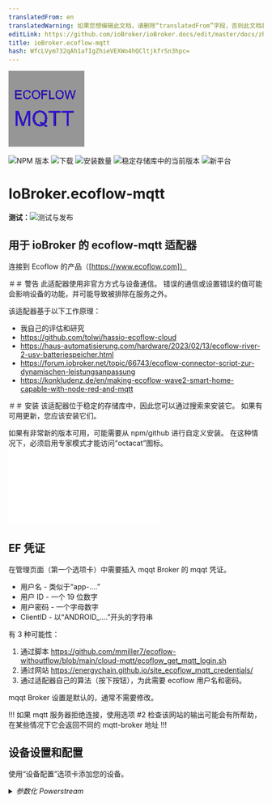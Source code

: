 ```yaml
---
translatedFrom: en
translatedWarning: 如果您想编辑此文档，请删除“translatedFrom”字段，否则此文档将再次自动翻译
editLink: https://github.com/ioBroker/ioBroker.docs/edit/master/docs/zh-cn/adapterref/iobroker.ecoflow-mqtt/README.md
title: ioBroker.ecoflow-mqtt
hash: WfcLVym732qAh1afIgZhieVEXWo4hQCltjkfrSn3hpc=
---
```

![标识](../../../en/adapterref/iobroker.ecoflow-mqtt/admin/ecoflow-mqtt.png)

![NPM 版本](https://img.shields.io/npm/v/iobroker.ecoflow-mqtt.svg)
![下载](https://img.shields.io/npm/dm/iobroker.ecoflow-mqtt.svg)
![安装数量](https://iobroker.live/badges/ecoflow-mqtt-installed.svg)
![稳定存储库中的当前版本](https://iobroker.live/badges/ecoflow-mqtt-stable.svg)
![新平台](https://nodei.co/npm/iobroker.ecoflow-mqtt.png?downloads=true)

# IoBroker.ecoflow-mqtt
**测试：**![测试与发布](https://github.com/foxthefox/ioBroker.ecoflow-mqtt/workflows/Test%20and%20Release/badge.svg)

## 用于 ioBroker 的 ecoflow-mqtt 适配器
连接到 Ecoflow 的产品（[https://www.ecoflow.com]）

＃＃ 警告
此适配器使用非官方方式与设备通信。
错误的通信或设置错误的值可能会影响设备的功能，并可能导致被排除在服务之外。

该适配器基于以下工作原理：

* 我自己的评估和研究
* https://github.com/tolwi/hassio-ecoflow-cloud
* https://haus-automatisierung.com/hardware/2023/02/13/ecoflow-river-2-usv-batteriespeicher.html
* https://forum.iobroker.net/topic/66743/ecoflow-connector-script-zur-dynamischen-leistungsanpassung
* https://konkludenz.de/en/making-ecoflow-wave2-smart-home-capable-with-node-red-and-mqtt

＃＃ 安装
该适配器位于稳定的存储库中，因此您可以通过搜索来安装它。
如果有可用更新，您应该安装它们。

如果有非常新的版本可用，可能需要从 npm/github 进行自定义安装。
在这种情况下，必须启用专家模式才能访问“octacat”图标。
![更多细节](../../../en/adapterref/iobroker.ecoflow-mqtt/doc/en/installation.md)

## EF 凭证
在管理页面（第一个选项卡）中需要插入 mqqt Broker 的 mqqt 凭证。

* 用户名 - 类似于“app-....”
* 用户 ID - 一个 19 位数字
* 用户密码 - 一个字母数字
* ClientID - 以“ANDROID_....”开头的字符串

有 3 种可能性：

1. 通过脚本 https://github.com/mmiller7/ecoflow-withoutflow/blob/main/cloud-mqtt/ecoflow_get_mqtt_login.sh
2. 通过网站 https://energychain.github.io/site_ecoflow_mqtt_credentials/
3. 通过适配器自己的算法（按下按钮），为此需要 ecoflow 用户名和密码。

mqqt Broker 设置是默认的，通常不需要修改。

!!! 如果 mqtt 服务器拒绝连接，使用选项 #2 检查该网站的输出可能会有所帮助，在某些情况下它会返回不同的 mqtt-broker 地址 !!!

## 设备设置和配置
使用“设备配置”选项卡添加您的设备。

<details><summary><i>参数化 Powerstream</i></summary><p>

* 添加新行
* 设置 Powerstream 的设备 ID，如应用程序中所示，例如“HW51....”
* 给它一个名字
* 选择版本（600W 或 800W）

</p></详情>

<details><summary><i>Powerstation 参数化</i></summary><p>

* 添加新行
* 设置 Powerstation 的设备 ID，如应用程序中所示，字符串因设备类型而异
* 给它一个名字
* 选择设备类型
* 如果连接了附加电池组，请检查其连接的端口号

</p></详情>

<details><summary><i>智能插头参数化</i></summary><p>

* 添加新行
* 设置智能插头的设备 ID，如应用程序中所示，例如“HW52....”
* 给它一个名字
* 将类型设置为“插头”

</p></详情>

<details><summary><i>参数化 Shelly</i></summary><p>

* 添加新行
* 设置 Shelly 的设备 ID，如应用程序中所示，请注意该 ID 与 Shelly 设备本身不同
* 给它一个名字
* 将类型设置为“Shelly3EM”

</p></详情>

<details><summary><i>参数化生成器</i></summary><p>

* 添加新行
* 设置发电机的设备 ID，如应用程序中所示，例如“DGEB....”
* 给它一个名字
* 将类型设置为“生成器”

</p></详情>

<details><summary><i>智能家居面板参数化</i></summary><p>

* 添加新行
* 设置发电机的设备 ID 如应用程序中所示，例如“SP10....”
* 给它一个名字
* 将类型设置为“SHP”或“SHP2”

</p></详情>

<details><summary><i>参数化电源套件和集线器</i></summary><p>

* 添加新行
* 设置电源套件的设备 ID，如应用程序中所示，例如“M10....”
* 给它一个名字
* 将类型设置为“Power Kit BP2000”或“Power Kit BP5000”
* 如果连接了第二块或第三块电池，则检查它是作为从属设备 1 还是从属设备 2

</p></详情>

<details><summary><i>参数化 Power Ocean DC 拟合</i></summary><p>

* 添加新行
* 设置发电机的设备 ID，如应用程序中所示，例如“HJ31....”
* 给它一个名字
* 将类型设置为“Power Ocean”
* 如果连接了第二块或第三块电池，则检查它是作为从属设备 1 还是从属设备 2

</p></详情>

<details><summary><i>参数化波形</i></summary><p>

* 添加新行
* 设置智能插头的设备 ID，如应用程序中所示，例如“KT21ZCH...”
* 给它一个名字
* 将类型设置为“Wave2”

</p></详情>

<details><summary><i>冰川参数化</i></summary><p>

* 添加新行
* 设置智能插头的设备 ID，如应用程序中所示，例如“BX11ZCB...”
* 给它一个名字
* 将类型设置为“冰川”

</p></详情>

<details><summary><i>参数化交流发电机</i></summary><p>

* 添加新行
* 设置智能插头的设备 ID，如应用程序中所示，例如“F371ZE...”
* 给它一个名字
* 将类型设置为“交流发电机 800W”

</p></详情>

使用“Homeassistant”选项卡设置与 HA 的 MQTT 连接

<details><summary><i>参数化 Homeassistant 连接器</i></summary><p>

* 启用服务
* 设置 HA 的 MQTT Broker 用户设置
* 设置HA的MQTT Broker连接参数
* 如果需要，选择调试设置

HA端修改：

* 适配器使用 HA 中的发现功能，不需要在 HA 中配置数据点。
* MQTT 附加组件...

</p></详情>

## 更新适配器
通常，在旧版本之上安装下一个版本就足够了。在某些情况下（例如 1.0.0），可能需要清除整个对象树。
如果数据点相关值发生变化，例如范围的最小值或最大值，则必须：

- 停止适配器
- 删除了相关数据点
- 启动适配器

此后，新的范围被接管。

## IoBroker 适配器功能
* 定义的设备通过 mqtt 连接到适配器
* 适配器过滤设备的传入消息。只有改变的值才会被内部存储
* 如果应用程序在某种条件下阻止调整，则在已知的情况下会复制（例如，当电池电量低于最低值时，逆变器会打开，您可以在日志中看到警告）
* 并非所有事情都是已知的，因此状态解释的信息可能不确定，这主要用尾随的“？”标记。

### 数据点设置更新备注（最小值、最大值、单位……）
如果在新版本的适配器中更改了数据点的设置（例如名称、单位、最大值），则更改只有在您执行以下操作后才会生效：

- 停止适配器实例
- 删除相应的数据点或适配器实例的整个对象结构
- 启动适配器实例

在启动期间会创建数据点，但如果存在则不会更改。

### 警告/错误的备注
适配器中的某些事件被标记为警告或错误，以便在日志级别处于信息模式时显示在日志中。
这不一定是故障或适配器不工作的指示，它更像是非预期行为的标志。原因可能不在适配器本身，但会引起注意。

## HA 连接器/网关
* HA 中的 MQTT 发现功能可实现优雅的信息交换方式
* 当 MQTT 代理已在 HA 中运行时，MQTT 发现功能可能无法激活，需要在重新配置 MQTT 服务时启用它
* 每次启动 iobroker 适配器时，所有发现对象都会传输到 HA（即使它们应该保留在 HA 中）
* iobroker 适配器过滤设备的传入消息。只有改变的值才会在内部存储并传输到 HA。
* 如果设备数据更新未设置某个值，则该值将在 HA 中显示为未知
* 如果设备可访问，则可用性将显示在设备连接中，这将继承到“子设备”（不可用性以相同的方式处理）

[一些提示](./doc/en/IOB_HA/navi.md)

### 功能注释
* 由于信息更新和命令传输的异步性，有时可能会出现竞争条件。因此，可以观察到命令开关及其来回切换直至其保持不动。
* iobroker 可能无法正确识别 HA 的重启，因此需要手动重启适配器（WIP）

## 使用数据点实现设备和结构
对设备数据的一些解释

* 数字 -> 具有数值的数据点
* 级别 -> 具有数值的可调整数据点，有时也具有数字表示的选择
* 开关 -> 可调整数据点布尔值
* 诊断 -> 布尔或多状态数据点转换为文本
* 字符串 -> 数据点仅作为文本
* 数组 -> 带有数组的数据点
* 值到文本的转换可能会使用未经验证的文本（欢迎反馈），这在文本末尾以“？”表示

### 发电站
[里弗·马克斯](./doc/devices/rivermax.md)

[河专业](./doc/devices/riverpro.md)

[德尔塔迷你](./doc/devices/deltamini.md)

[三角洲](./doc/devices/delta.md)

[达美航空](./doc/devices/deltamax.md)

[達爾塔](./doc/devices/deltapro.md)

[河流 2 最大](./doc/devices/river2max.md)

[河流 2 临](./doc/devices/river2pro.md)

[河 3 Plus](./doc/devices/river3plus.md)

[達美航空 2](./doc/devices/delta2.md)

[达美航空 2 Max](./doc/devices/delta2max.md)

[達美 3 加](./doc/devices/delta3plus.md)

[德尔塔 Pro 3](./doc/devices/deltapro3.md)

[德尔塔专业版](./doc/devices/deltaproultra.md)

### 智能家居面板
[智能家居面板](./doc/devices/panel.md)

[智能家居面板2](./doc/devices/panel2.md)

### 电源套件和集线器
[电源套件](./doc/devices/powerkit.md)

### 动力海洋
[力洋](./doc/devices/powerocean.md)

### 生成器
[发电机](./doc/devices/generator.md)

双燃料发电机不可用，但如果有数据则可以实施。

### 电力流
[动力流](./doc/devices/pstream600.md)

还实现了 800W 版本，唯一的区别是最大功率为 800W。
供电优先级 -> 0/false = 优先电网供电；-> 1/true = 优先电池供电（充电）

### 智能插头
[智能插头](./doc/devices/plug.md)

### Shelly 设备
[Shelly3EM](./doc/devices/shelly3em.md)

### Wave 2 空调
[Wave2](./doc/devices/wave2.md)

波浪不可用，如果有数据，则可以实现。

### 冰川冰箱
[冰川](./doc/devices/glacier.md)

### 交流发电机
[交流发电机](./doc/devices/alternator.md)

### 不支持的设备
为了调试目的，创建了此部分，请选择设备（delta pro3、delta3、delta3 plus）并将序列号放在添加的行中，预计未知设备正在使用 protobuf，它会在日志中创建 [PROTOBUF unknown] 消息，它们包含原始十六进制电报

待办事项
* 检查命令中被遗忘的边界条件（抑制命令，或附加值）
* 如果需要倒车，请检查蜂鸣命令
* SlaveBattery DM，输出功率乘以 10
* 更多 SHP 值的 getCmds

## 免责声明
此开源软件与 Ecoflow 公司没有任何关联或认可。
使用该软件的风险由您自行承担，对于使用该软件可能产生的任何潜在损害或问题，我不承担任何责任。重要的是要注意，使用此开源软件不会得到 Ecoflow 公司的直接支持或保证。

## Changelog

### 1.3.0 (npm)
* (foxthefox) correction for PStream energy
* (foxthefox) new Delta Pro 3 implementation
* (foxthefox) new Delta 3 Plus implementation
* (foxthefox) new River 3 Plus implementation
* (foxthefox, radeonorama) enhancements alternator
* (foxthefox) major refactoring
* (foxthefox) new items to PowerOcean and HeatingRod


### 1.2.2 (npm)
* (foxthefox) some documentation for HA users
* (foxthefox) corrections in SHP2 protobuf definition
* (foxthefox) new datapoints in SHP2 ProtoTime, new telegram ProtoTimeStat mapped to ProtoTime
* (foxthefox) corrections to alternator (objects 268,269), power,wifiRssi setting, 
* (foxthefox) DeltaPro mpptTemp, outAmp new max value

### 1.2.1 (npm)
* (foxthefox) corrections for pstream objects, some changed from string to number
* (foxthefox) new SHP time task config values

### 1.2.0 (npm)
* (foxthefox) new values powerocean
* (foxthefox) new values powerstream
* (foxthefox) new values plug
* (foxthefox) enhancements on values for SHP2,DPU,alternator

### 1.1.3 (npm)
* (foxthefox) enhancements to alternator values
* (foxthefox) refactoring of protobuf handling/structure/component data

### 1.1.2 (npm)
* (bh1cqx) handle HA restart #PR193
* (foxthefox) initial state population of BPInfo2/3 to HA
* (foxthefox) jsonConfig enhancements

### 1.1.1 (npm)
* (foxthefox) changed code structure
* (foxthefox) initial state creation of BPInfo2/3 to HA

### 1.1.0 (npm)
* (foxthefox) added a preliminary version of alternator (no cmd, non final state names)
* (foxthefox) added a config possibility for unsupported devices for capturing the transmitted telegrams
* (foxthefox) #168 changed SHP2 masterIncreInfo.gridSta '0': 'Grid volt. not detected', '1': 'Grid OK'
* (foxthefox) #173 DPU added additional battery selection
* (foxthefox) #174 SHP2 added in ProtoTime the wattInfoChWatt, wattInfoAllHallWatt
* (foxthefox) #174 SHP2 added channel values of power and current in loadPower/loadCurrent including the sum of the values
* (foxthefox) #167 DELTA2/2Max pd.dsgPowerAC and pd.dsgPowerDC (type from 'power' to 'energy')

### 1.0.5 (npm)
* (foxthefox) mppt.outWatts 500 -> 600; inverter_heartbeat.invOutputWatts 800 -> 810
* (foxthefox) update of Readme (adapter now in stable)
* (foxthefox) changes for responsive design #160

### 1.0.4 (npm)
* (foxthefox) some more protobuf decoding for power ocean (ev pulse portion)
* (foxthefox) correction for powerkit telegram reception #99
* (foxthefox) corrected/imroved powerkit datapoints

### 1.0.3 (npm)
* (foxthefox) watth16/17/18 upper range 10kWh
* (foxthefox) 'Backup reserve' option added for D2M #137
* (foxthefox) preparations for DeltaPro3 decode

### 1.0.2 (npm)
* (foxthefox) correction of SHP commands (#130)

### 1.0.1 (npm)
* (foxthefox) correction to level commands (not recognized when appendix level.xxx)
* (foxthefox) "this." for timer functions
* (foxthefox) corrected some debug functions
* (foxthefox) min js-controller = 5.0.12

### 1.0.0 (npm) BREAKING
* (foxthefox) correction of state roles (requires deletion of ecoflow objecttree!)
* (foxthefox) deletion of InverterHeartbeat2 of power stream, since latest FW does not deliver this telegram anymore (most likely part of the larger inverter_heartbeat)
* (foxthefox) some multiplication and max settings for SHP and Power Ocean corrected, 


### 0.0.42 (npm)
* (foxthefox) correction SHP command
* (foxthefox) new data point power ocean, range min corrections
* (foxthefox) shelly3em model definition
* (foxthefox) IOB checker corrections

### 0.0.41 (npm)
* (foxthefox) correction in Compare function

### 0.0.40 (npm)
* (foxthefox) IOB checker corrections

### 0.0.39 (npm)
* (foxthefox) update devDeps
* (foxthefox) eslint upgrade and corrections

### 0.0.38 (npm)
* (foxthefox) additional datapoints for power ocean
* (foxthefox) corrections for upper limit on power ocean data points

### 0.0.37 (npm)
* (foxthefox) corrections for HA discovery of PowerOcean/SHP2/PowerKit

### 0.0.36 (npm)
* (foxthefox) correction bmsMaster.cellVol/cellTemp as array for DeltaPro
* (foxthefox) correction for transfer of values derived from protobuf to HA
* (foxthefox) enhanced to device specific logging

### 0.0.35 (npm)
* (foxthefox) unified detail debug settings, device specific debugging (new checkbox in device config)

### 0.0.34 (npm)
* (foxthefox) first implementation for power ocean kit
* (foxthefox) first implementation for smart home panel 2
* (foxthefox) new values watth16/17/18 for powerstream
* (foxthefox) deltapro max values mmpt.inAmp, mpptTemp
* (foxthefox) fixed updates to info.reconnects
* (foxthefox) fixed #90 cfgAcEnabled on river2max
* (foxthefox) logging enhancements

### 0.0.33 (npm)
* (foxthefox) added Power Kit
* (foxthefox) added new object ratedPower as command for powerstream 

### 0.0.32 (npm)
* (foxthefox) added Shelly3EM reporting (cloud to cloud connection to be setup in EF App)

### 0.0.31 (npm)
* (foxthefox) optimization EF MQTT reconnect
* (foxthefox) initial update slave battery to HA
* (foxthefox) online status from latestQuotas
* (foxthefox) adapter config merge all device tabs into one (to overcome the problem that on tablets the last tab is not reachable), size adjustment
* (foxthefox) correction for deltapro at xt60ChgType
* (foxthefox) correction for river2max commands

### 0.0.30 (npm)
* (foxthefox) correction for River2Pro/Max cmd dcChgCurrent
* (foxthefox) correction for Delta2 cmd dcChgCurrent/pv2DcChgCurrent
* (foxthefox) correction for slave battery transfer to HA

### 0.0.29 (npm)
* (foxthefox) new objects for wave2
* (foxthefox) device emulation
* (foxthefox) mppt max value corrections

### 0.0.28 (npm)
* (foxthefox) fix value normalization (DP,wave2,glacier)
* (foxthefox) set actions initially to false to avoid null
* (foxthefox) fix latestQuotas for glacier/wave2
* (foxthefox) enhance logging

### 0.0.27 (npm)
* (foxthefox) fixed issues with additional battery and homeassistant transfer
* (foxthefox) bmsMaster Delta Pro new points (maxVolDiff,mosState,cellSeriesNum,cellNtcNum)
* (foxthefox) fix issue with SHP heartbeat.errorCodes

### 0.0.26 (npm)
* (foxthefox) bmasMaster.amp max = 50
* (foxthefox) corrections SHP

### 0.0.25 (npm)
* (foxthefox) new datapoints for DeltaPro

### 0.0.24 (npm)
* (foxthefox) SHP incomming data processing

### 0.0.23 (npm)
* (foxthefox) correction to latestQuotas (shift from info to action)
* (foxthefox) X_Unknown_15 range max 1000
* (foxthefox) new debug button for devices with protobuf msg

### 0.0.22 (npm)
* (foxthefox) Homeassistant Connector/Gateway
* (foxthefox) added Generator (indication only, no knowledge on commands)
* (foxthefox) added Delta Pro Ultra
* (foxthefox) added Smart Home Panel
* (foxthefox) latestQuotas/getTimeTaskConfig moved from info to action
* (foxthefox) uptime no max boundary
* (foxthefox) several adjustable values which represent a mode or predefined set of settings are now using "states" definition (IOB)
* (foxthefox) changed factor for pd/usb1Watts, usb2Watts, qcUsb1Watts, qcUsb2Watts
* (foxthefox) info for offline/online status with EF cloud
* (foxthefox) correction for protobuf cmds (dataLen)
* (foxthefox) some strings are now diagnostic
* (foxthefox) X_unknown_15/17/34 are now numbers
* (foxthefox) skip telegrams where openBmsIdx=0, bqSysStatReg=0
* (foxthefox) deltapro mppt value changes (inWatts/outWatts max=1600, mult= 0.001)
* (foxthefox) deltapro new values bmsMaster.diffSoc, bmsMaster.packSn


### 0.0.21 (npm)
* (foxthefox) more debug on connection
* (foxthefox) new datapoints for wave2
* (foxthefox) deleted max on duration values
* (foxthefox) moved several datapoints from number/string to arrays (mainly wave2/glacier)
* (foxthefox) moved datapoints from string to arrays (bms*.hwVersion, bms*.hwEdition, bms*.cellVol, bms*.cellTemp, pd.bmsKitState)
* (foxthefox) plug switch "dynWattEnable" which includes plug for dynamic watts of powerstream

### 0.0.20 (npm)
* (foxthefox) first additional integration tests
* (foxthefox) corrections in data model
* (foxthefox) new datapoints for glacier
* (foxthefox) new button in config for 'debug quotas' (retrieving data for all JSON-devices and displaying it)

### 0.0.19 (npm)
* (foxthefox) better error handling of incomplete messages from pstream
* (foxthefox) added indication of time tasks
* (foxthefox) cleanup pstream/plugs creation (both are protobuf)
* (foxthefox) further refactoring of code -> devices must be again defined !
* (foxthefox) differentiation between actual energy values and historical
* (foxthefox) getAllTaskCfg for powerstations in structure info
* (foxthefox) initial lastQuotas after adapter start for powerstream and plug
* (foxthefox) interpreted unknown values have now clear names
* (foxthefox) cyclic latestQuotas call instead of forced disconnect and reconnect (reconnects value only for checking, if stays with 0/null adapter has still mqtt telegrams)
* (foxthefox) new data points for deltamax
* (foxthefox) corrected pstream value changes to 0 (numbers), pdata must be omitted

### 0.0.18 (npm)
* (foxthefox) correction of wrong version number io io-package.json

### 0.0.17
* (foxthefox) added ems objects for River2Pro
* (foxthefox) more logging to pstream decode
* (foxthefox) spelling correction for latestQuotas 

### 0.0.16
* (foxthefox) correction for array of devices, cause of "loosing" power stations

### 0.0.15
* (foxthefox) new implementation of Wave 2 Air conditioner
* (foxthefox) new implementation of Glacier refrigerator
* (foxthefox) correction of factors for delta2/delta2max/river2pro/river2max (mppt.?Vol, mppt.?Amp, mppt.?Watts)
* (foxthefox) some shifting from string to diagnostics
* (foxthefox) some updates to max values
* (foxthefox) delta2/delta2max pd.chgPowerAC and pd.chgPowerDC changed from power to energy 
* (foxthefox) correction of plug_heartbeat values, protobuf shifts from snake_case to camelCase

### 0.0.14
* (foxthefox) new implementation of River 2 Pro, River 2 Max, River Pro, River Max
* (foxthefox) new feature get "lastQuotas"
* (foxthefox) recfactoring of protobuf encoding
* (foxthefox) watth5=daily energy plug, watth6=on time plug
* (foxthefox) plug_heartbeat new values unknown16...19

### 0.0.13
* (foxthefox) correction for changing of factors for pstations
* (foxthefox) watth5 for plugs
* (foxthefox) more logging pstream/plug
* (foxthefox) optional detection of no updates from mqtt server -> reconnection

### 0.0.12
* (foxthefox) new command brightness for plugs
* (foxthefox) correction of factors for plugs
* (foxthefox) powerstream bpType with value as texts
* (foxthefox) DELTA 2 factors corrected (mppt.inVol, mppt.inAmp,mppt.carOutAmp, mppt.carOutVol)
* (foxthefox) naming of watth1...8 (except 5)

### 0.0.11
* (foxthefox) correction this.pstreamStatesDict to cope with pstream and plug

### 0.0.10
* (foxthefox) unknown pstream message debug possibility
* (foxthefox) inv.outTemp max=90°C, inverter_heartbeat.pv1/2inputWatts max=600W
* (foxthefox) new function -> smart plugs

### 0.0.9
* (foxthefox) final version of credential creation, at least 6.12.3 for admin required
* (foxthefox) pd.wattsInSum max=4000W, pd.wattsOutSum max=4000W
* (foxthefox) unknwon59 -> batChargingTime, battMin -> batDischargingTime
* (foxthefox) processing multiple messages in one datagram 

### 0.0.8
* (foxthefox) Delta2Max mppt.outVol mult=0.001 instead 0.1
* (foxthefox) handling additional battery for Delta2Max
* (foxthefox) pd.dsgPowerAC -> mult 0.001 Delta2Max
* (foxthefox) pd.chgPowerAC -> mult 0.001 Delta2Max
* (foxthefox) inv.acChgRatedPower -> max 4000W
* (foxthefox) inv.FastChgWatts -> max 2400W
* (foxthefox) chgwatts Delta 2 -> min 50W

### 0.0.7
* (foxthefox) jsonUI wrong attr for additional battery corrected

### 0.0.6
* (foxthefox) device doc
* (foxthefox) cfgDcChgCurrent/pv2DcChgCurrent changed back to start at 4A

### 0.0.5
* (foxthefox) cfgDcChgCurrent/pv2DcChgCurrent again with min=0, seems that there comes 0 at a certein telegram and causing warning
* (foxthefox) energy values (yield per day) for powerstream

### 0.0.4
* (foxthefox) new switch inverter_heartbeat.feedPriority (handling the excessive solar energy when battery is full)

### 0.0.3
* (foxthefox) requirement for admin 6.12.2 -> 6.12.0
* (foxthefox) iverter_heartbeat pv1InputCur, pv2InputCur factor corrected now 0.1
* (foxthefox) ems.chgAmp factor 0.0001 ( seemed too high by factor 10 )
* (foxthefox) bmsMaster.tagChgAmp factor 0.0001 ( seemed too high by factor 10 )
* (foxthefox) delta2max command for cfgDcChgCurrent/pv2DcChgCurrent changed
* (foxthefox) ensuring that commanded bppowerSoc value is always minimum 5% higher than the ems.minDsgSoc, also putting actual minDsgSoc into the command

### 0.0.2
* (foxthefox) pv2DcChgCurrent as level in delta2max
* (foxthefox) *pv2DcChgCurrent with range 4-8 and step 2
* (foxthefox) chgPauseFlag as switch in delta2max

### 0.0.1 (npm)
* (foxthefox) initial release

## License
MIT License

Copyright (c) 2023-2025 foxthefox <foxthefox@wysiwis.net>

Permission is hereby granted, free of charge, to any person obtaining a copy
of this software and associated documentation files (the "Software"), to deal
in the Software without restriction, including without limitation the rights
to use, copy, modify, merge, publish, distribute, sublicense, and/or sell
copies of the Software, and to permit persons to whom the Software is
furnished to do so, subject to the following conditions:

The above copyright notice and this permission notice shall be included in all
copies or substantial portions of the Software.

THE SOFTWARE IS PROVIDED "AS IS", WITHOUT WARRANTY OF ANY KIND, EXPRESS OR
IMPLIED, INCLUDING BUT NOT LIMITED TO THE WARRANTIES OF MERCHANTABILITY,
FITNESS FOR A PARTICULAR PURPOSE AND NONINFRINGEMENT. IN NO EVENT SHALL THE
AUTHORS OR COPYRIGHT HOLDERS BE LIABLE FOR ANY CLAIM, DAMAGES OR OTHER
LIABILITY, WHETHER IN AN ACTION OF CONTRACT, TORT OR OTHERWISE, ARISING FROM,
OUT OF OR IN CONNECTION WITH THE SOFTWARE OR THE USE OR OTHER DEALINGS IN THE
SOFTWARE.